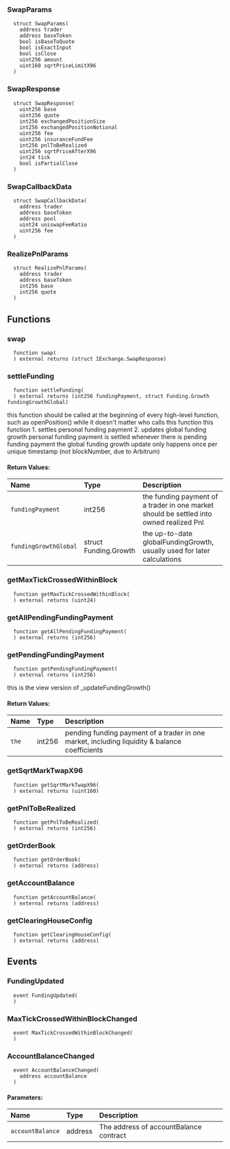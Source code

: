 ### SwapParams
```solidity
  struct SwapParams(
    address trader
    address baseToken
    bool isBaseToQuote
    bool isExactInput
    bool isClose
    uint256 amount
    uint160 sqrtPriceLimitX96
  )
```



### SwapResponse
```solidity
  struct SwapResponse(
    uint256 base
    uint256 quote
    int256 exchangedPositionSize
    int256 exchangedPositionNotional
    uint256 fee
    uint256 insuranceFundFee
    int256 pnlToBeRealized
    uint256 sqrtPriceAfterX96
    int24 tick
    bool isPartialClose
  )
```



### SwapCallbackData
```solidity
  struct SwapCallbackData(
    address trader
    address baseToken
    address pool
    uint24 uniswapFeeRatio
    uint256 fee
  )
```



### RealizePnlParams
```solidity
  struct RealizePnlParams(
    address trader
    address baseToken
    int256 base
    int256 quote
  )
```




## Functions
### swap
```solidity
  function swap(
  ) external returns (struct IExchange.SwapResponse)
```




### settleFunding
```solidity
  function settleFunding(
  ) external returns (int256 fundingPayment, struct Funding.Growth fundingGrowthGlobal)
```

this function should be called at the beginning of every high-level function, such as openPosition()
     while it doesn't matter who calls this function
     this function 1. settles personal funding payment 2. updates global funding growth
     personal funding payment is settled whenever there is pending funding payment
     the global funding growth update only happens once per unique timestamp (not blockNumber, due to Arbitrum)


#### Return Values:
| Name                           | Type          | Description                                                                  |
| :----------------------------- | :------------ | :--------------------------------------------------------------------------- |
|`fundingPayment` | int256 | the funding payment of a trader in one market should be settled into owned realized Pnl
|`fundingGrowthGlobal` | struct Funding.Growth | the up-to-date globalFundingGrowth, usually used for later calculations
### getMaxTickCrossedWithinBlock
```solidity
  function getMaxTickCrossedWithinBlock(
  ) external returns (uint24)
```




### getAllPendingFundingPayment
```solidity
  function getAllPendingFundingPayment(
  ) external returns (int256)
```




### getPendingFundingPayment
```solidity
  function getPendingFundingPayment(
  ) external returns (int256)
```

this is the view version of _updateFundingGrowth()


#### Return Values:
| Name                           | Type          | Description                                                                  |
| :----------------------------- | :------------ | :--------------------------------------------------------------------------- |
|`the` | int256 | pending funding payment of a trader in one market, including liquidity & balance coefficients
### getSqrtMarkTwapX96
```solidity
  function getSqrtMarkTwapX96(
  ) external returns (uint160)
```




### getPnlToBeRealized
```solidity
  function getPnlToBeRealized(
  ) external returns (int256)
```




### getOrderBook
```solidity
  function getOrderBook(
  ) external returns (address)
```




### getAccountBalance
```solidity
  function getAccountBalance(
  ) external returns (address)
```




### getClearingHouseConfig
```solidity
  function getClearingHouseConfig(
  ) external returns (address)
```





## Events
### FundingUpdated
```solidity
  event FundingUpdated(
  )
```



### MaxTickCrossedWithinBlockChanged
```solidity
  event MaxTickCrossedWithinBlockChanged(
  )
```



### AccountBalanceChanged
```solidity
  event AccountBalanceChanged(
    address accountBalance
  )
```


#### Parameters:
| Name                           | Type          | Description                                                                  |
| :----------------------------- | :------------ | :--------------------------------------------------------------------------- |
|`accountBalance`| address | The address of accountBalance contract
